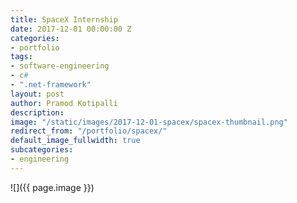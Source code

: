 ```yaml
---
title: SpaceX Internship
date: 2017-12-01 00:00:00 Z
categories:
- portfolio
tags:
- software-engineering
- c#
- ".net-framework"
layout: post
author: Pramod Kotipalli
description: 
image: "/static/images/2017-12-01-spacex/spacex-thumbnail.png"
redirect_from: "/portfolio/spacex/"
default_image_fullwidth: true
subcategories:
- engineering
---
```


![]({{ page.image }})
